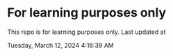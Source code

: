 # For learning purposes only
This repo is for learning purposes only.
Last updated at

Tuesday, March 12, 2024 4:16:39 AM

